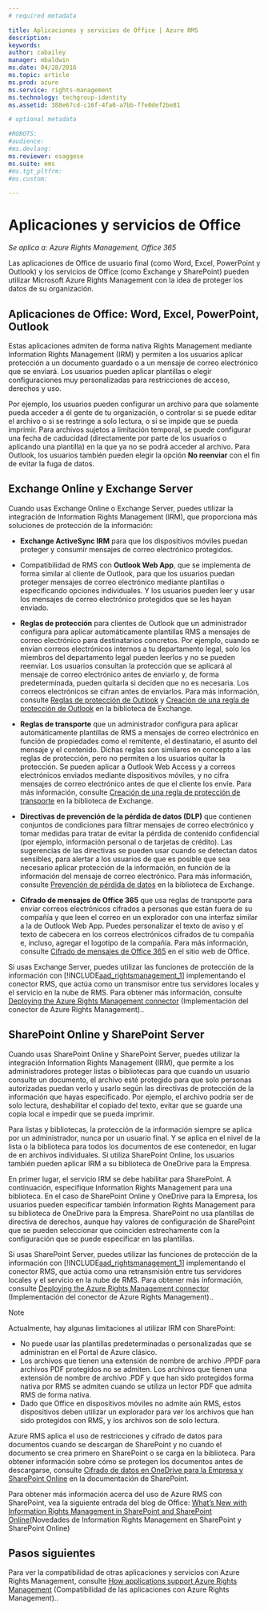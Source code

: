 ```yaml
---
# required metadata

title: Aplicaciones y servicios de Office | Azure RMS
description:
keywords:
author: cabailey
manager: mbaldwin
ms.date: 04/28/2016
ms.topic: article
ms.prod: azure
ms.service: rights-management
ms.technology: techgroup-identity
ms.assetid: 388e67cd-c16f-4fa0-a7bb-ffe0def2be81

# optional metadata

#ROBOTS:
#audience:
#ms.devlang:
ms.reviewer: esaggese
ms.suite: ems
#ms.tgt_pltfrm:
#ms.custom:

---
```



# Aplicaciones y servicios de Office

*Se aplica a: Azure Rights Management, Office 365*

Las aplicaciones de Office de usuario final (como Word, Excel, PowerPoint y Outlook) y los servicios de Office (como Exchange y SharePoint) pueden utilizar Microsoft Azure Rights Management con la idea de proteger los datos de su organización.

## Aplicaciones de Office: Word, Excel, PowerPoint, Outlook
Estas aplicaciones admiten de forma nativa Rights Management mediante Information Rights Management (IRM) y permiten a los usuarios aplicar protección a un documento guardado o a un mensaje de correo electrónico que se enviará. Los usuarios pueden aplicar plantillas o elegir configuraciones muy personalizadas para restricciones de acceso, derechos y uso. 

Por ejemplo, los usuarios pueden configurar un archivo para que solamente pueda acceder a él gente de tu organización, o controlar si se puede editar el archivo o si se restringe a solo lectura, o si se impide que se pueda imprimir. Para archivos sujetos a limitación temporal, se puede configurar una fecha de caducidad (directamente por parte de los usuarios o aplicando una plantilla) en la que ya no se podrá acceder al archivo. Para Outlook, los usuarios también pueden elegir la opción **No reenviar** con el fin de evitar la fuga de datos.

## Exchange Online y Exchange Server
Cuando usas Exchange Online o Exchange Server, puedes utilizar la integración de Information Rights Management (IRM), que proporciona más soluciones de protección de la información:

-   **Exchange ActiveSync IRM** para que los dispositivos móviles puedan proteger y consumir mensajes de correo electrónico protegidos.

-   Compatibilidad de RMS con **Outlook Web App**, que se implementa de forma similar al cliente de Outlook, para que los usuarios puedan proteger mensajes de correo electrónico mediante plantillas o especificando opciones individuales. Y los usuarios pueden leer y usar los mensajes de correo electrónico protegidos que se les hayan enviado.

-   **Reglas de protección** para clientes de Outlook que un administrador configura para aplicar automáticamente plantillas RMS a mensajes de correo electrónico para destinatarios concretos. Por ejemplo, cuando se envían correos electrónicos internos a tu departamento legal, solo los miembros del departamento legal pueden leerlos y no se pueden reenviar. Los usuarios consultan la protección que se aplicará al mensaje de correo electrónico antes de enviarlo y, de forma predeterminada, pueden quitarla si deciden que no es necesaria. Los correos electrónicos se cifran antes de enviarlos. Para más información, consulte [Reglas de protección de Outlook](https://technet.microsoft.com/library/dd638178%28v=exchg.150%29.aspx) y [Creación de una regla de protección de Outlook](https://technet.microsoft.com/library/dd638196%28v=exchg.150%29.aspx) en la biblioteca de Exchange.

-   **Reglas de transporte** que un administrador configura para aplicar automáticamente plantillas de RMS a mensajes de correo electrónico en función de propiedades como el remitente, el destinatario, el asunto del mensaje y el contenido. Dichas reglas son similares en concepto a las reglas de protección, pero no permiten a los usuarios quitar la protección. Se pueden aplicar a Outlook Web Access y a correos electrónicos enviados mediante dispositivos móviles, y no cifra mensajes de correo electrónico antes de que el cliente los envíe. Para más información, consulte [Creación de una regla de protección de transporte](https://technet.microsoft.com/library/dd302432.aspx) en la biblioteca de Exchange.

-   **Directivas de prevención de la pérdida de datos (DLP)** que contienen conjuntos de condiciones para filtrar mensajes de correo electrónico y tomar medidas para tratar de evitar la pérdida de contenido confidencial (por ejemplo, información personal o de tarjetas de crédito). Las sugerencias de las directivas se pueden usar cuando se detectan datos sensibles, para alertar a los usuarios de que es posible que sea necesario aplicar protección de la información, en función de la información del mensaje de correo electrónico. Para más información, consulte [Prevención de pérdida de datos](https://technet.microsoft.com/library/jj150527%28v=exchg.150%29.aspx) en la biblioteca de Exchange.

-   **Cifrado de mensajes de Office 365** que usa reglas de transporte para enviar correos electrónicos cifrados a personas que están fuera de su compañía y que leen el correo en un explorador con una interfaz similar a la de Outlook Web App. Puedes personalizar el texto de aviso y el texto de cabecera en los correos electrónicos cifrados de tu compañía e, incluso, agregar el logotipo de la compañía. Para más información, consulte [Cifrado de mensajes de Office 365](https://office.microsoft.com/o365-message-encryption-FX104179182.aspx) en el sitio web de Office.

Si usas Exchange Server, puedes utilizar las funciones de protección de la información con [!INCLUDE[aad_rightsmanagement_1](../includes/aad_rightsmanagement_1_md.md)] implementando el conector RMS, que actúa como un transmisor entre tus servidores locales y el servicio en la nube de RMS. Para obtener más información, consulte [Deploying the Azure Rights Management connector](../deploy-use/deploy-rms-connector.md) (Implementación del conector de Azure Rights Management)..

## SharePoint Online y SharePoint Server
Cuando usas SharePoint Online y SharePoint Server, puedes utilizar la integración Information Rights Management (IRM), que permite a los administradores proteger listas o bibliotecas para que cuando un usuario consulte un documento, el archivo esté protegido para que solo personas autorizadas puedan verlo y usarlo según las directivas de protección de la información que hayas especificado. Por ejemplo, el archivo podría ser de solo lectura, deshabilitar el copiado del texto, evitar que se guarde una copia local e impedir que se pueda imprimir.

Para listas y bibliotecas, la protección de la información siempre se aplica por un administrador, nunca por un usuario final. Y se aplica en el nivel de la lista o la biblioteca para todos los documentos de ese contenedor, en lugar de en archivos individuales.  Si utiliza SharePoint Online, los usuarios también pueden aplicar IRM a su biblioteca de OneDrive para la Empresa.

En primer lugar, el servicio IRM se debe habilitar para SharePoint. A continuación, especifique Information Rights Management para una biblioteca. En el caso de SharePoint Online y OneDrive para la Empresa, los usuarios pueden especificar también Information Rights Management para su biblioteca de OneDrive para la Empresa. SharePoint no usa plantillas de directiva de derechos, aunque hay valores de configuración de SharePoint que se pueden seleccionar que coinciden estrechamente con la configuración que se puede especificar en las plantillas.

Si usas SharePoint Server, puedes utilizar las funciones de protección de la información con [!INCLUDE[aad_rightsmanagement_1](../includes/aad_rightsmanagement_1_md.md)] implementando el conector RMS, que actúa como una retransmisión entre tus servidores locales y el servicio en la nube de RMS. Para obtener más información, consulte [Deploying the Azure Rights Management connector](../deploy-use/deploy-rms-connector.md) (Implementación del conector de Azure Rights Management)..

> [!NOTE]
> Actualmente, hay algunas limitaciones al utilizar IRM con SharePoint:
> 
> -   No puede usar las plantillas predeterminadas o personalizadas que se administran en el Portal de Azure clásico.
> -   Los archivos que tienen una extensión de nombre de archivo .PPDF para archivos PDF protegidos no se admiten. Los archivos que tienen una extensión de nombre de archivo .PDF y que han sido protegidos forma nativa por RMS se admiten cuando se utiliza un lector PDF que admita RMS de forma nativa.
> -   Dado que Office en dispositivos móviles no admite aún RMS, estos dispositivos deben utilizar un explorador para ver los archivos que han sido protegidos con RMS, y los archivos son de solo lectura.

Azure RMS aplica el uso de restricciones y cifrado de datos para documentos cuando se descargan de SharePoint y no cuando el documento se crea primero en SharePoint o se carga en la biblioteca. Para obtener información sobre cómo se protegen los documentos antes de descargarse, consulte [Cifrado de datos en OneDrive para la Empresa y SharePoint Online](https://technet.microsoft.com/library/dn905447.aspx) en la documentación de SharePoint.

Para obtener más información acerca del uso de Azure RMS con SharePoint, vea la siguiente entrada del blog de Office: [What’s New with Information Rights Management in SharePoint and SharePoint Online](http://blogs.office.com/2012/11/09/whats-new-with-information-rights-management-in-sharepoint-and-sharepoint-online/)(Novedades de Information Rights Management en SharePoint y SharePoint Online)

## Pasos siguientes

Para ver la compatibilidad de otras aplicaciones y servicios con Azure Rights Management, consulte [How applications support Azure Rights Management](applications-support.md) (Compatibilidad de las aplicaciones con Azure Rights Management)..

<!--HONumber=Apr16_HO4-->


